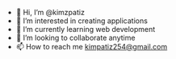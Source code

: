 - 👋 Hi, I’m @kimzpatiz
- 👀 I’m interested in creating applications
- 🌱 I’m currently learning web development
- 💞️ I’m looking to collaborate anytime
- 📫 How to reach me kimpatiz254@gmail.com

<!---
kimzpatiz/kimzpatiz is a ✨ special ✨ repository because its `README.md` (this file) appears on your GitHub profile.
You can click the Preview link to take a look at your changes.
--->

